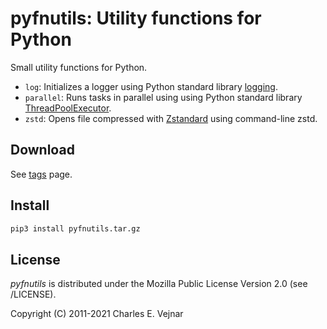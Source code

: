 # pyfnutils: Utility functions for Python

Small utility functions for Python.

* `log`: Initializes a logger using Python standard library [logging](https://docs.python.org/3/library/logging.html).
* `parallel`: Runs tasks in parallel using using Python standard library [ThreadPoolExecutor](https://docs.python.org/3/library/concurrent.futures.html).
* `zstd`: Opens file compressed with [Zstandard](https://facebook.github.io/zstd) using command-line zstd.

## Download

See [tags](/../../tags) page.

## Install

```bash
pip3 install pyfnutils.tar.gz
```

## License

*pyfnutils* is distributed under the Mozilla Public License Version 2.0 (see /LICENSE).

Copyright (C) 2011-2021 Charles E. Vejnar
